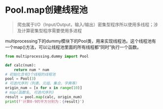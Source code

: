 # **Pool.map创建线程池**

> 爬虫属于I/O（Input/Output，输入/输出）密集型程序所以使用多线程；涉及计算密集型程序需要使用多进程

multiprocessing下的dummy模块下的Pool类，用来实现线程池。这个线程池有一个map()方法，可以让线程池里面的所有线程都“同时”执行一个函数。

```python
from multiprocessing.dummy import Pool

def calc(num):
    return num * num
# 初始化含有3个线程的线程池
pool = Pool(3) 
# 可迭代序列（列表、元组、集合、字典等）
origin_num = [x for x in range(10)]
# map(函数名, 可迭代序列)
result = pool.map(calc, origin_num)
print(f'计算0-9的平方分别为：{result}')
```
